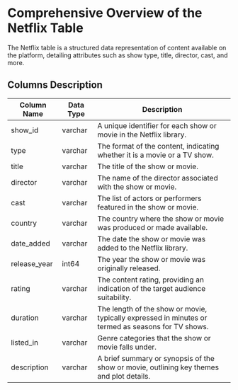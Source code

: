 # Comprehensive Overview of the Netflix Table

The Netflix table is a structured data representation of content available on the platform, detailing attributes such as show type, title, director, cast, and more.

## Columns Description

| Column Name        | Data Type    | Description                                                                                       |
|--------------------|--------------|---------------------------------------------------------------------------------------------------|
| show_id            | varchar      | A unique identifier for each show or movie in the Netflix library.                               |
| type               | varchar      | The format of the content, indicating whether it is a movie or a TV show.                        |
| title              | varchar      | The title of the show or movie.                                                                   |
| director           | varchar      | The name of the director associated with the show or movie.                                       |
| cast               | varchar      | The list of actors or performers featured in the show or movie.                                   |
| country            | varchar      | The country where the show or movie was produced or made available.                               |
| date_added         | varchar      | The date the show or movie was added to the Netflix library.                                      |
| release_year       | int64        | The year the show or movie was originally released.                                              |
| rating             | varchar      | The content rating, providing an indication of the target audience suitability.                   |
| duration           | varchar      | The length of the show or movie, typically expressed in minutes or termed as seasons for TV shows. |
| listed_in          | varchar      | Genre categories that the show or movie falls under.                                             |
| description        | varchar      | A brief summary or synopsis of the show or movie, outlining key themes and plot details.          |